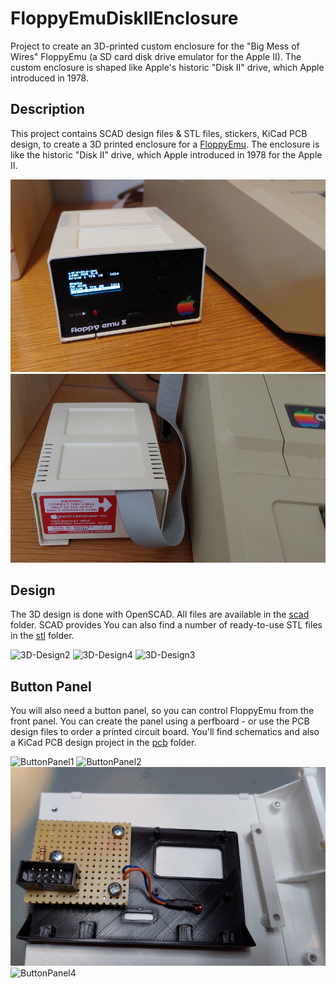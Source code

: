 # FloppyEmuDiskIIEnclosure
Project to create an 3D-printed custom enclosure for the "Big Mess of Wires" FloppyEmu (a SD card disk drive emulator for the Apple II). The custom enclosure is shaped like Apple's historic "Disk II" drive, which Apple introduced in 1978.

## Description
This project contains SCAD design files & STL files, stickers, KiCad PCB design, to create a 3D printed enclosure for a [FloppyEmu](https://www.bigmessowires.com/floppy-emu/). The enclosure is like the historic "Disk II" drive, which Apple introduced in 1978 for the Apple II.

![Final1](/resources/Final1.jpg?raw=true)
![Final2](/resources/Final2.jpg?raw=true)

## Design
The 3D design is done with OpenSCAD. All files are available in the [scad](/scad/) folder. SCAD provides
You can also find a number of ready-to-use STL files in the [stl](/stl/) folder.

![3D-Design2](/resources/3D_Design2.png?raw=true)
![3D-Design4](/resources/3D_Design4.png?raw=true)
![3D-Design3](/resources/3D_Design3.png?raw=true)

## Button Panel
You will also need a button panel, so you can control FloppyEmu from the front panel. You can create the panel using a perfboard - or use the PCB design files to order a printed circuit board.
You'll find schematics and also a KiCad PCB design project in the [pcb](/pcb/) folder.

![ButtonPanel1](/resources/ButtonPanel1.png?raw=true)
![ButtonPanel2](/resources/ButtonPanel2.png?raw=true)
![ButtonPanel3](/resources/ButtonPanel3.jpg?raw=true)
![ButtonPanel4](/resources/ButtonPanel4.png?raw=true)
